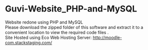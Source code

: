 # Guvi-Website_PHP-and-MySQL
Website redone using PHP and MySQL
<br>
Please download the zipped folder of this software and extract it to a convenient location to view the required code files . 
<br>
Site Hosted using Eco Web Hosting Server: http://moodle-com.stackstaging.com/
